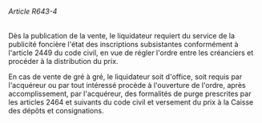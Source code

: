 ###### Article R643-4

Dès la publication de la vente, le liquidateur requiert du service de la publicité foncière l'état des inscriptions subsistantes conformément à l'article 2449 du code civil, en vue de régler l'ordre entre les créanciers et procéder à la distribution du prix.

En cas de vente de gré à gré, le liquidateur soit d'office, soit requis par l'acquéreur ou par tout intéressé procède à l'ouverture de l'ordre, après accomplissement, par l'acquéreur, des formalités de purge prescrites par les articles 2464 et suivants du code civil et versement du prix à la Caisse des dépôts et consignations.

